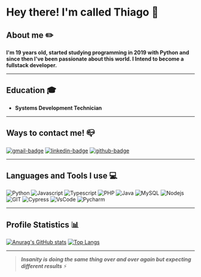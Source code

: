 # Hey there! I'm called Thiago 👋

## About me ✏️
   **I'm 19 years old, started studying programming in 2019 with Python and since then I've been passionate about this world. 
I Intend to become a fullstack developer.**

---

## Education 🎓
* __Systems Development Technician__

<!--

- 🔭 I’m currently working on ...
- 🌱 I’m currently learning ...
- 👯 I’m looking to collaborate on ...
- 🤔 I’m looking for help with ...
- 💬 Ask me about ...
- 📫 How to reach me: ...
- 😄 Pronouns: ...
- ⚡ Fun fact: ...
-->

--- 
## Ways to contact me! 📪

[![gmail-badge][gmail-img]][gmail]
[![linkedin-badge][linkedin-img]][linkedin]
[![github-badge][github-img]][github]

[gmail-img]: https://img.shields.io/badge/Gmail-D14836?style=for-the-badge&logo=gmail&logoColor=white
[gmail]: thiaguinhodias.15@gmail.com

[linkedin-img]: https://img.shields.io/badge/LinkedIn-0077B5?style=for-the-badge&logo=linkedin&logoColor=white
[linkedin]: https://www.linkedin.com/in/thiagodb/

[github-img]: https://img.shields.io/badge/GitHub-100000?style=for-the-badge&logo=github&logoColor=white
[github]: https://github.com/zThiago15

---
## Languages and Tools I use 💻
![Python](https://img.shields.io/badge/Python-FFD43B?style=for-the-badge&logo=python&logoColor=darkgreen)
![Javascript](https://img.shields.io/badge/JavaScript-323330?style=for-the-badge&logo=javascript&logoColor=F7DF1E)
![Typescript](https://img.shields.io/badge/TypeScript-007ACC?style=for-the-badge&logo=typescript&logoColor=white)
![PHP](https://img.shields.io/badge/PHP-777BB4?style=for-the-badge&logo=php&logoColor=white)
![Java](https://img.shields.io/badge/Java-ED8B00?style=for-the-badge&logo=java&logoColor=white)
![MySQL](https://img.shields.io/badge/MySQL-00000F?style=for-the-badge&logo=mysql&logoColor=white)
![Nodejs](https://img.shields.io/badge/Node.js-43853D?style=for-the-badge&logo=node-dot-js&logoColor=white)
![GIT](https://img.shields.io/badge/Git-F05032?style=for-the-badge&logo=git&logoColor=white)
![Cypress](https://img.shields.io/badge/Cypress-17202C?style=for-the-badge&logo=cypress&logoColor=white)
![VsCode](https://img.shields.io/badge/Visual_Studio_Code-0078D4?style=for-the-badge&logo=visual%20studio%20code&logoColor=white)
![Pycharm](https://img.shields.io/badge/pycharm-143?style=for-the-badge&logo=pycharm&logoColor=black&color=black&labelColor=green)

---
## Profile Statistics 📊
[![Anurag's GitHub stats](https://github-readme-stats.vercel.app/api?username=zThiago15&theme=tokyonight)](https://github.com/anuraghaz/github-readme-stats) 
[![Top Langs](https://github-readme-stats.vercel.app/api/top-langs/?username=zThiago15&theme=tokyonight&layout=compact)](https://github.com/anuraghazra/github-readme-stats)

--- 
>__*Insanity is doing the same thing over and over again but expecting different results*__ ⚡
